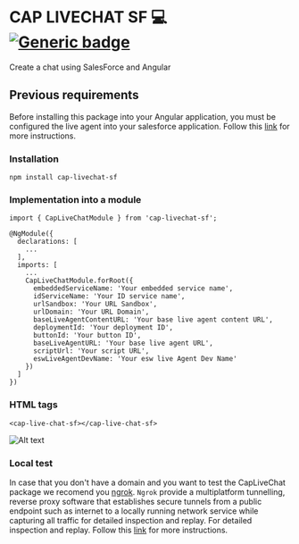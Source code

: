 # CAP LIVECHAT SF 💻 [![Generic badge](https://img.shields.io/badge/CAP-Active-<COLOR>.svg)](https://shields.io/) 

Create a chat using SalesForce and Angular  

## **Previous requirements**

Before installing this package into your Angular application, you must be configured the live agent into your salesforce application. Follow this [link](https://help.salesforce.com/articleView?id=snapins_chat_setup.htm&type=5) for more instructions.

### Installation

``` npm install cap-livechat-sf ```

### **Implementation into a module**

``` 
import { CapLiveChatModule } from 'cap-livechat-sf';

@NgModule({
  declarations: [
    ...
  ],
  imports: [
    ...
    CapLiveChatModule.forRoot({
      embeddedServiceName: 'Your embedded service name',
      idServiceName: 'Your ID service name',
      urlSandbox: 'Your URL Sandbox',
      urlDomain: 'Your URL Domain',
      baseLiveAgentContentURL: 'Your base live agent content URL',
      deploymentId: 'Your deployment ID',
      buttonId: 'Your button ID',
      baseLiveAgentURL: 'Your base live agent URL',
      scriptUrl: 'Your script URL',
      eswLiveAgentDevName: 'Your esw live Agent Dev Name'
    })
  ]
})

```

### **HTML tags**

`<cap-live-chat-sf></cap-live-chat-sf>` 

![Alt text](https://github.com/software-allies/cap-livechat/blob/development/assets/images/cap-livechat.png?raw=true "caplivechat")

### **Local test**

In case that you don't have a domain and you want to test the CapLiveChat package we recomend you [ngrok](https://ngrok.com/). ``Ngrok`` provide a multiplatform tunnelling, reverse proxy software that establishes secure tunnels from a public endpoint such as internet to a locally running network service while capturing all traffic for detailed inspection and replay. For detailed inspection and replay. Follow this [link](https://www.npmjs.com/package/ngrok) for more instructions.
